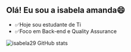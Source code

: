## Olá! Eu sou a isabela amanda😄

- ✅Hoje sou estudante de Ti
- ✅Foco em Back-end e Quality Assurance

![isabela29 GitHub stats](https://github-readme-stats.vercel.app/api?username=isabelalopes&show_icons=true&theme=radical)








 


